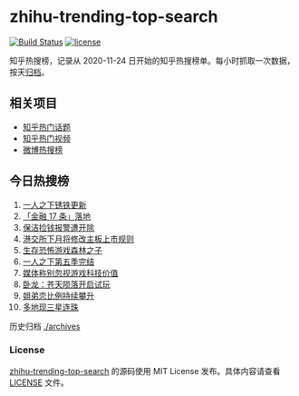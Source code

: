 # zhihu-trending-top-search

[![Build Status](https://github.com/justjavac/zhihu-trending-top-search/workflows/ci/badge.svg?branch=main)](https://github.com/justjavac/zhihu-trending-top-search/actions)
[![license](https://img.shields.io/github/license/justjavac/zhihu-trending-top-search)](https://github.com/justjavac/zhihu-trending-top-search/blob/main/LICENSE)

知乎热搜榜，记录从 2020-11-24 日开始的知乎热搜榜单。每小时抓取一次数据，按天[归档](./archives)。

## 相关项目

- [知乎热门话题](https://github.com/justjavac/zhihu-trending-hot-questions)
- [知乎热门视频](https://github.com/justjavac/zhihu-trending-hot-video)
- [微博热搜榜](https://github.com/justjavac/weibo-trending-hot-search)

## 今日热搜榜

<!-- BEGIN -->
<!-- 最后更新时间 Sun Feb 26 2023 16:09:34 GMT+0800 (China Standard Time) -->

1. [一人之下锈铁更新](https://www.zhihu.com/search?q=%E4%B8%80%E4%BA%BA%E4%B9%8B%E4%B8%8B%E9%94%88%E9%93%81%E6%9B%B4%E6%96%B0)
1. [「金融 17 条」落地](https://www.zhihu.com/search?q=%E3%80%8C%E9%87%91%E8%9E%8D%2017%20%E6%9D%A1%E3%80%8D%E8%90%BD%E5%9C%B0)
1. [保洁捡钱报警遭开除](https://www.zhihu.com/search?q=%E4%BF%9D%E6%B4%81%E6%8D%A1%E9%92%B1%E6%8A%A5%E8%AD%A6%E9%81%AD%E5%BC%80%E9%99%A4)
1. [港交所下月将修改主板上市规则](https://www.zhihu.com/search?q=%E6%B8%AF%E4%BA%A4%E6%89%80%E4%B8%8B%E6%9C%88%E5%B0%86%E4%BF%AE%E6%94%B9%E4%B8%BB%E6%9D%BF%E4%B8%8A%E5%B8%82%E8%A7%84%E5%88%99)
1. [生存恐怖游戏森林之子](https://www.zhihu.com/search?q=%E7%94%9F%E5%AD%98%E6%81%90%E6%80%96%E6%B8%B8%E6%88%8F%E6%A3%AE%E6%9E%97%E4%B9%8B%E5%AD%90)
1. [一人之下第五季完结](https://www.zhihu.com/search?q=%E4%B8%80%E4%BA%BA%E4%B9%8B%E4%B8%8B%E7%AC%AC%E4%BA%94%E5%AD%A3%E5%AE%8C%E7%BB%93)
1. [媒体称别忽视游戏科技价值](https://www.zhihu.com/search?q=%E5%AA%92%E4%BD%93%E7%A7%B0%E5%88%AB%E5%BF%BD%E8%A7%86%E6%B8%B8%E6%88%8F%E7%A7%91%E6%8A%80%E4%BB%B7%E5%80%BC)
1. [卧龙：苍天陨落开启试玩](https://www.zhihu.com/search?q=%E5%8D%A7%E9%BE%99%EF%BC%9A%E8%8B%8D%E5%A4%A9%E9%99%A8%E8%90%BD%E5%BC%80%E5%90%AF%E8%AF%95%E7%8E%A9)
1. [姐弟恋比例持续攀升](https://www.zhihu.com/search?q=%E5%A7%90%E5%BC%9F%E6%81%8B%E6%AF%94%E4%BE%8B%E6%8C%81%E7%BB%AD%E6%94%80%E5%8D%87)
1. [多地现三星连珠](https://www.zhihu.com/search?q=%E5%A4%9A%E5%9C%B0%E7%8E%B0%E4%B8%89%E6%98%9F%E8%BF%9E%E7%8F%A0)

<!-- END -->

历史归档 [./archives](./archives)

### License

[zhihu-trending-top-search](https://github.com/justjavac/zhihu-trending-top-search) 的源码使用 MIT License
发布。具体内容请查看 [LICENSE](./LICENSE) 文件。
